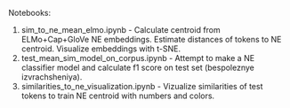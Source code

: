 Notebooks:
1. sim_to_ne_mean_elmo.ipynb - Calculate centroid from ELMo+Cap+GloVe NE embeddings. Estimate distances of tokens to NE centroid. Visualize embeddings with t-SNE.
2. test_mean_sim_model_on_corpus.ipynb - Attempt to make a NE classifier model and calculate f1 score on test set (bespoleznye izvrachsheniya).
3. similarities_to_ne_visualization.ipynb - Vizualize similarities of test tokens to train NE centroid with numbers and colors.
